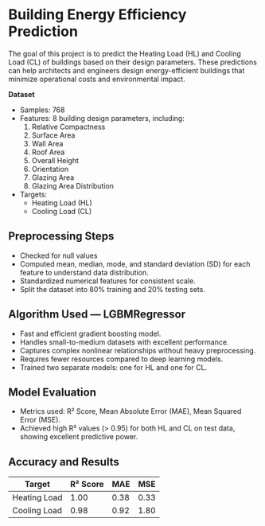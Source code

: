 # Building Energy Efficiency Prediction
The goal of this project is to predict the Heating Load (HL) and Cooling Load (CL) of buildings based on their design parameters. These predictions can help architects and engineers design energy-efficient buildings that minimize operational costs and environmental impact.

**Dataset**
* Samples: 768
* Features: 8 building design parameters, including:
  1. Relative Compactness
  2. Surface Area
  3. Wall Area
  4. Roof Area
  5. Overall Height
  6. Orientation
  7. Glazing Area
  8. Glazing Area Distribution
* Targets:
  * Heating Load (HL)
  * Cooling Load (CL)

## Preprocessing Steps
* Checked for null values 
* Computed mean, median, mode, and standard deviation (SD) for each feature to understand data distribution.
* Standardized numerical features for consistent scale.
* Split the dataset into 80% training and 20% testing sets.

## Algorithm Used — LGBMRegressor
  * Fast and efficient gradient boosting model.
  * Handles small-to-medium datasets with excellent performance.
  * Captures complex nonlinear relationships without heavy preprocessing.
  * Requires fewer resources compared to deep learning models.
  * Trained two separate models: one for HL and one for CL.

## Model Evaluation
* Metrics used: R² Score, Mean Absolute Error (MAE), Mean Squared Error (MSE).
* Achieved high R² values (> 0.95) for both HL and CL on test data, showing excellent predictive power.

## Accuracy and Results

| Target       | R² Score | MAE  | MSE  |
| ------------ | -------- | ---- | ---- |
| Heating Load | 1.00     | 0.38 | 0.33 |
| Cooling Load | 0.98     | 0.92 | 1.80 |






